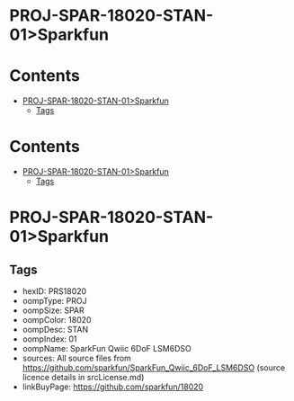 
PROJ-SPAR-18020-STAN-01>Sparkfun
================================

Contents
========

* [PROJ-SPAR-18020-STAN-01>Sparkfun](#proj-spar-18020-stan-01sparkfun)
	* [Tags](#tags)

Contents
========

* [PROJ-SPAR-18020-STAN-01>Sparkfun](#proj-spar-18020-stan-01sparkfun)
	* [Tags](#tags)

# PROJ-SPAR-18020-STAN-01>Sparkfun

## Tags

- hexID: PRS18020
- oompType: PROJ
- oompSize: SPAR
- oompColor: 18020
- oompDesc: STAN
- oompIndex: 01
- oompName: SparkFun Qwiic 6DoF LSM6DSO
- sources: All source files from https://github.com/sparkfun/SparkFun_Qwiic_6DoF_LSM6DSO (source licence details in srcLicense.md)
- linkBuyPage: https://github.com/sparkfun/18020
